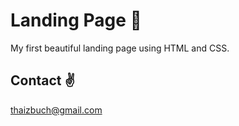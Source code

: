 # Landing Page 💜


My first beautiful landing page using HTML and CSS.


## Contact ✌
thaizbuch@gmail.com 